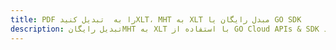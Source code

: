 ---title: PDF را به  تبدیل کنیدXLT، MHT به XLT مبدل رایگان یا GO SDKdescription: تبدیل رایگانMHT به XLT با استفاده از GO Cloud APIs & SDK همچنین اسناد PDF را در Cloud ایجاد، ویرایش و رندر کنید.---